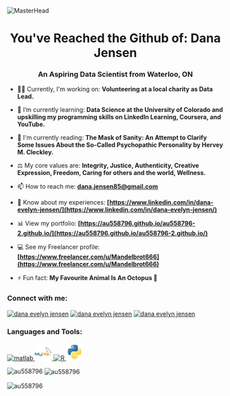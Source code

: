 ![MasterHead](https://external-content.duckduckgo.com/iu/?u=https%3A%2F%2Fstatistics-analytics.uark.edu%2F_resources%2Fimages%2Fstatistics-analytics-index.jpg&f=1&nofb=1)
<h1 align="center">You've Reached the Github of: Dana Jensen</h1>
<h3 align="center">An Aspiring Data Scientist from Waterloo, ON</h3>

- 👨‍💻 Currently, I'm working on: **Volunteering at a local charity as Data Lead.**

- 🌱 I’m currently learning: **Data Science at the University of Colorado and upskilling my programming skills on LinkedIn Learning, Coursera, and YouTube.** 

- 📖 I'm currently reading: **The Mask of Sanity: An Attempt to Clarify Some Issues About the So-Called Psychopathic Personality by Hervey M. Cleckley.**  

- ⚖️ My core values are: **Integrity, Justice, Authenticity, Creative Expression, Freedom, Caring for others and the world, Wellness.**

- 📫 How to reach me: **dana.jensen85@gmail.com** 

- 📄 Know about my experiences: **[https://www.linkedin.com/in/dana-evelyn-jensen/](https://www.linkedin.com/in/dana-evelyn-jensen/)**

- 📊 View my portfolio: **[https://au558796.github.io/au558796-2.github.io/](https://au558796.github.io/au558796-2.github.io/)**

- 💻 See my Freelancer profile: **[https://www.freelancer.com/u/Mandelbrot666](https://www.freelancer.com/u/Mandelbrot666)** 

- ⚡ Fun fact: **My Favourite Animal Is An Octopus 🐙**

<h3 align="left">Connect with me:</h3>
<p align="left">
<a href="https://linkedin.com/in/dana evelyn jensen" target="blank"><img align="center" src="https://raw.githubusercontent.com/rahuldkjain/github-profile-readme-generator/master/src/images/icons/Social/linked-in-alt.svg" alt="dana evelyn jensen" height="30" width="40" /></a>
<a href="https://workplace.slack.com/team/U03GVBGD42U" target="blank"><img align="center" src="https://cdn.freebiesupply.com/logos/large/2x/slack-logo-icon.png" alt="dana evelyn jensen" height="30" width="40" /></a>
<a href="https://discordapp.com/users/D%C3%A6n%C3%A0#6045" target="blank"><img align="center" src="https://raw.githubusercontent.com/rahuldkjain/github-profile-readme-generator/master/src/images/icons/Social/discord.svg" alt="dana evelyn jensen" height="30" width="40" /></a>
</p>

<h3 align="left">Languages and Tools:</h3>
<p align="left"> <a href="https://www.mathworks.com/" target="_blank" rel="noreferrer"> <img src="https://upload.wikimedia.org/wikipedia/commons/2/21/Matlab_Logo.png" alt="matlab" width="40" height="40"/> </a> <a href="https://www.mysql.com/" target="_blank" rel="noreferrer"> <img src="https://raw.githubusercontent.com/devicons/devicon/master/icons/mysql/mysql-original-wordmark.svg" alt="mysql" width="40" height="40"/> <img src="https://www.rstudio.com/wp-content/uploads/2014/06/RStudio-Ball.png" alt="R" width="40" height="40"/> </a> <a href="https://www.python.org" target="_blank" rel="noreferrer"> <img src="https://raw.githubusercontent.com/devicons/devicon/master/icons/python/python-original.svg" alt="python" width="40" height="40"/> </a> </p>

<p><img align="left" src="https://github-readme-stats.vercel.app/api/top-langs?username=au558796&show_icons=true&locale=en&layout=compact&theme=tokyonight" alt="au558796" /></p>

<p>&nbsp;<img align="center" src="https://github-readme-stats.vercel.app/api?username=au558796&show_icons=true&locale=en&theme=tokyonight" alt="au558796" /></p>

<p><img align="center" src="https://github-readme-streak-stats.herokuapp.com/?user=au558796&&theme=tokyonight" alt="au558796" /></p>

